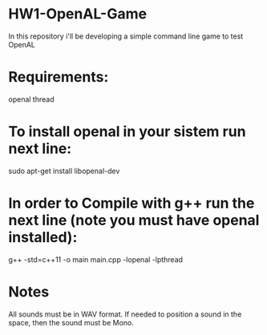 # HW1-OpenAL-Game
In this repository i'll be developing a simple command line game to test OpenAL

# Requirements:
openal
thread

# To install openal in your sistem run next line:
sudo apt-get install libopenal-dev

# In order to Compile with g++ run the next line (note you must have openal installed):
g++ -std=c++11 -o main main.cpp -lopenal -lpthread

# Notes
All sounds must be in WAV format.
If needed to position a sound in the space, then the sound must be Mono.
